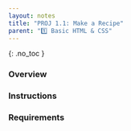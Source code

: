 ```yaml
---
layout: notes
title: "PROJ 1.1: Make a Recipe" 
parent: "1️⃣ Basic HTML & CSS"
---
```


{: .no_toc }

### Overview

### Instructions

### Requirements
